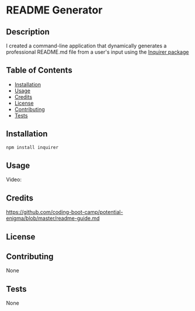 # README Generator

## Description

I created a command-line application that dynamically generates a professional README.md file from a user's input using the [Inquirer package](https://www.npmjs.com/package/inquirer)

## Table of Contents

  - [Installation](#installation)
  - [Usage](#usage)
  - [Credits](#credits)
  - [License](#license)
  - [Contributing](#contributing)
  - [Tests](#tests)

## Installation

```bash
npm install inquirer
``` 

## Usage

Video: 

## Credits

https://github.com/coding-boot-camp/potential-enigma/blob/master/readme-guide.md

## License

## Contributing 

None

## Tests

None 
